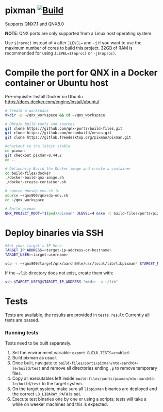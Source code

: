 # pixman [![Build](https://github.com/qnx-ports/build-files/actions/workflows/pixman.yml/badge.svg)](https://github.com/qnx-ports/build-files/actions/workflows/pixman.yml)

Supports QNX7.1 and QNX8.0

**NOTE**: QNX ports are only supported from a Linux host operating system

Use `$(nproc)` instead of `4` after `JLEVEL=` and `-j` if you want to use the maximum number of cores to build this project.
32GB of RAM is recommended for using `JLEVEL=$(nproc)` or `-j$(nproc)`.

# Compile the port for QNX in a Docker container or Ubuntu host

Pre-requisite: Install Docker on Ubuntu https://docs.docker.com/engine/install/ubuntu/
```bash
# Create a workspace
mkdir -p ~/qnx_workspace && cd ~/qnx_workspace

# Obtain build tools and sources
git clone https://github.com/qnx-ports/build-files.git
git clone https://github.com/mesonbuild/meson.git
git clone https://gitlab.freedesktop.org/pixman/pixman.git

#checkout to the latest stable 
cd pixman
git checkout pixman-0.44.2
cd ..

# Optionally Build the Docker image and create a container
cd build-files/docker
./docker-build-qnx-image.sh
./docker-create-container.sh

# source qnxsdp-env.sh in
source ~/qnx800/qnxsdp-env.sh
cd ~/qnx_workspace

# Build pixman
QNX_PROJECT_ROOT="$(pwd)/pixman" JLEVEL=4 make -C build-files/ports/pixman install
```

# Deploy binaries via SSH
```bash
#Set your target's IP here
TARGET_IP_ADDRESS=<target-ip-address-or-hostname>
TARGET_USER=<target-username>

scp -r ~/qnx800/target/qnx/aarch64le/usr/local/lib/libpixman* $TARGET_USER@$TARGET_IP_ADDRESS:~/lib
```

If the `~/lib` directory does not exist, create them with:
```bash
ssh $TARGET_USER@$TARGET_IP_ADDRESS "mkdir -p ~/lib"
```

# Tests
Tests are available, the results are provided in `tests.result`
Currently all tests are passed.

### Running tests
Tests need to be built separately. 
1. Set the environment variable: `export BUILD_TESTS=enabled`.
2. Build pixman as usual.
3. Once built, navigate to `build-files/ports/pixman/nto-aarch64-le/build/test` and remove all directories ending `.p` to remove temporary files.
4. Copy all executables left inside `build-files/ports/pixman/nto-aarch64-le/build/test` to the target system.
5. On the target system, make sure all `libpixman` binaries are deployed and the correct `LD_LIBARAY_PATH` is set.
6. Execute test binaries one by one or using a scripts; tests will take a while on weeker machines and this is expected.